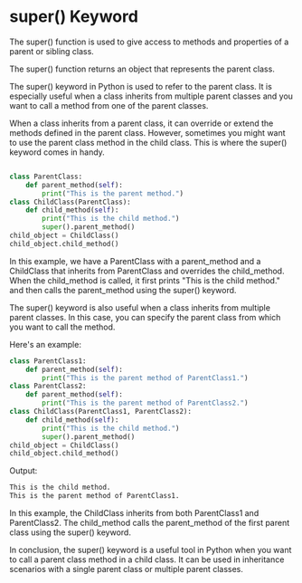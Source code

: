 # super() Keyword

The super() function is used to give access to methods and properties of a parent or sibling class.

The super() function returns an object that represents the parent class.

The super() keyword in Python is used to refer to the parent class. It is especially useful when a class inherits from multiple parent classes and you want to call a method from one of the parent classes.

When a class inherits from a parent class, it can override or extend the methods defined in the parent class. However, sometimes you might want to use the parent class method in the child class. This is where the super() keyword comes in handy. 

```python

class ParentClass:
    def parent_method(self):
        print("This is the parent method.")
class ChildClass(ParentClass):
    def child_method(self):
        print("This is the child method.")
        super().parent_method()
child_object = ChildClass()
child_object.child_method()
```

In this example, we have a ParentClass with a parent_method and a ChildClass that inherits from ParentClass and overrides the child_method. When the child_method is called, it first prints "This is the child method." and then calls the parent_method using the super() keyword.

The super() keyword is also useful when a class inherits from multiple parent classes. In this case, you can specify the parent class from which you want to call the method.

Here's an example:

```python
class ParentClass1:
    def parent_method(self):
        print("This is the parent method of ParentClass1.")
class ParentClass2:
    def parent_method(self):
        print("This is the parent method of ParentClass2.")
class ChildClass(ParentClass1, ParentClass2):
    def child_method(self):
        print("This is the child method.")
        super().parent_method()
child_object = ChildClass()
child_object.child_method()
```

Output:

```bash 
This is the child method.
This is the parent method of ParentClass1.
```

In this example, the ChildClass inherits from both ParentClass1 and ParentClass2. The child_method calls the parent_method of the first parent class using the super() keyword.

In conclusion, the super() keyword is a useful tool in Python when you want to call a parent class method in a child class. It can be used in inheritance scenarios with a single parent class or multiple parent classes.